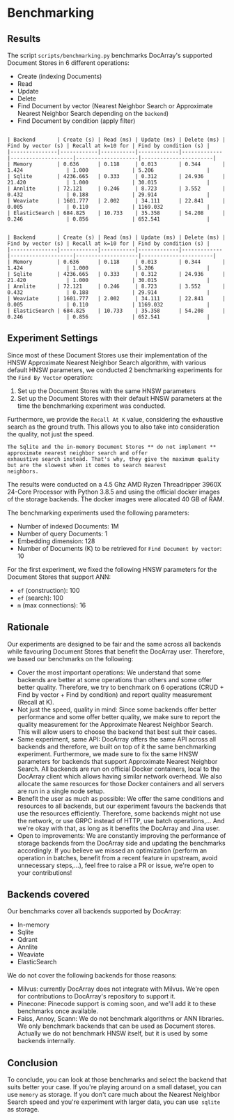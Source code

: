 # Benchmarking
## Results

The script `scripts/benchmarking.py` benchmarks DocArray's supported Document Stores in 6 different operations:
* Create (indexing Documents)
* Read
* Update
* Delete
* Find Document by vector (Nearest Neighbor Search or Approximate Nearest Neighbor Search depending on the `backend`)
* Find Document by condition (apply filter)

````{tab} #1: Same HNSW parameters

| Backend       | Create (s) | Read (ms) | Update (ms) | Delete (ms) | Find by vector (s) | Recall at k=10 for | Find by condition (s) |
|---------------|------------|-----------|-------------|-------------|--------------------|--------------------|-----------------------|
| Memory        | 0.636      | 0.118     | 0.013       | 0.344       | 1.424              | 1.000              | 5.206                 |
| Sqlite        | 4236.665   | 0.333     | 0.312       | 24.936      | 21.420             | 1.000              | 30.015                |
| Annlite       | 72.121     | 0.246     | 8.723       | 3.552       | 0.432              | 0.188              | 29.914                |
| Weaviate      | 1601.777   | 2.002     | 34.111      | 22.841      | 0.005              | 0.110              | 1169.032              |
| ElasticSearch | 684.825    | 10.733    | 35.358      | 54.208      | 0.246              | 0.856              | 652.541               |

````

````{tab} #2: Default HNSW parameters

| Backend       | Create (s) | Read (ms) | Update (ms) | Delete (ms) | Find by vector (s) | Recall at k=10 for | Find by condition (s) |
|---------------|------------|-----------|-------------|-------------|--------------------|--------------------|-----------------------|
| Memory        | 0.636      | 0.118     | 0.013       | 0.344       | 1.424              | 1.000              | 5.206                 |
| Sqlite        | 4236.665   | 0.333     | 0.312       | 24.936      | 21.420             | 1.000              | 30.015                |
| Annlite       | 72.121     | 0.246     | 8.723       | 3.552       | 0.432              | 0.188              | 29.914                |
| Weaviate      | 1601.777   | 2.002     | 34.111      | 22.841      | 0.005              | 0.110              | 1169.032              |
| ElasticSearch | 684.825    | 10.733    | 35.358      | 54.208      | 0.246              | 0.856              | 652.541               |

````

## Experiment Settings

Since most of these Document Stores use their implementation of the HNSW Approximate Nearest Neighbor Search algorithm, 
with various default HNSW parameters, we conducted 2 benchmarking experiments for the `Find By Vector` operation:
1. Set up the Document Stores with the same HNSW parameters 
2. Set up the Document Stores with their default HNSW parameters at the time the benchmarking experiment was conducted.

Furthermore, we provide the `Recall At K` value, considering the exhaustive search as the ground truth. This allows 
you to also take into consideration the quality, not just the speed.

```{important}
The Sqlite and the in-memory Document Stores ** do not implement ** approximate nearest neighbor search and offer 
exhaustive search instead. That's why, they give the maximum quality but are the slowest when it comes to search nearest 
neighbors.
```

The results were conducted on a 4.5 Ghz AMD Ryzen Threadripper 3960X 24-Core Processor with Python 3.8.5 and using the official docker 
images of the storage backends. The docker images were allocated 40 GB of RAM.

The benchmarking experiments used the following parameters:
* Number of indexed Documents: 1M
* Number of query Documents: 1
* Embedding dimension: 128
* Number of Documents (K) to be retrieved for `Find Document by vector`: 10

For the first experiment, we fixed the following HNSW parameters for the Document Stores that support ANN:
* `ef` (construction): 100
* `ef` (search): 100
* `m` (max connections): 16

## Rationale
Our experiments are designed to be fair and the same across all backends while favouring Document Stores that benefit 
the DocArray user. Therefore, we based our benchmarks on the following:

* Cover the most important operations: We understand that some backends are better at some operations than others and 
some offer better quality. Therefore, we try to benchmark on 6 operations (CRUD + Find by vector + Find by condition)
and report quality measurement (Recall at K).
* Not just the speed, quality in mind: Since some backends offer better performance and some offer better quality, 
we make sure to report the quality measurement for the Approximate Nearest Neighbor Search. This will allow users to 
choose the backend that best suit their cases.
* Same experiment, same API: DocArray offers the same API across all backends and therefore, we built on top of it the 
same benchmarking experiment. Furthermore, we made sure to fix the same HNSW parameters for backends that support 
Approximate Nearest Neighbor Search. All backends are run on official Docker containers, local to the DocArray client 
which allows having similar network overhead. We also allocate the same resources for those Docker containers and all 
servers are run in a single node setup.
* Benefit the user as much as possible: We offer the same conditions and resources to all backends, but our experiment 
favours the backends that use the resources efficiently. Therefore, some backends might not use the network, or use 
GRPC instead of HTTP, use batch operations,... And we're okay with that, as long as it benefits the DocArray and Jina 
user.
* Open to improvements: We are constantly improving the performance of storage backends from the DocArray side and 
updating the benchmarks accordingly. If you believe we missed an optimization (perform an operation in batches, benefit 
from a recent feature in upstream, avoid unnecessary steps,...), feel free to raise a PR or issue, we're open to 
your contributions!

## Backends covered
Our benchmarks cover all backends supported by DocArray:
* In-memory
* Sqlite
* Qdrant
* Annlite
* Weaviate
* ElasticSearch

We do not cover the following backends for those reasons:
* Milvus: currently DocArray does not integrate with Milvus. We're open for contributions to DocArray's repository to 
support it.
* Pinecone: Pinecode support is coming soon, and we'll add it to these benchmarks once available.
* Faiss, Annoy, Scann: We do not benchmark algorithms or ANN libraries. We only benchmark backends that can be used as 
Document stores. Actually we do not benchmark HNSW itself, but it is used by some backends internally.


## Conclusion
To conclude, you can look at those benchmarks and select the backend that suits better your case.
If you're playing around on a small dataset, you can use `memory` as storage.
If you don't care much about the Nearest Neighbor Search speed and you're experiment with larger data, you can use`
sqlite` as storage.

